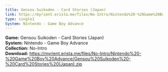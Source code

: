 ```yaml
---
title: Gensou Suikoden - Card Stories (Japan)
link: https://myrient.erista.me/files/No-Intro/Nintendo%20-%20Game%20Boy%20Advance/Gensou%20Suikoden%20-%20Card%20Stories%20(Japan).zip
type: single1
System: Nintendo - Game Boy Advance
---
```

<b>Game:</b> Gensou Suikoden - Card Stories (Japan)<br>
<b>System:</b> Nintendo - Game Boy Advance<br>
<b>Collection:</b> No-Intro<br>
<b>Download:</b> https://myrient.erista.me/files/No-Intro/Nintendo%20-%20Game%20Boy%20Advance/Gensou%20Suikoden%20-%20Card%20Stories%20(Japan).zip